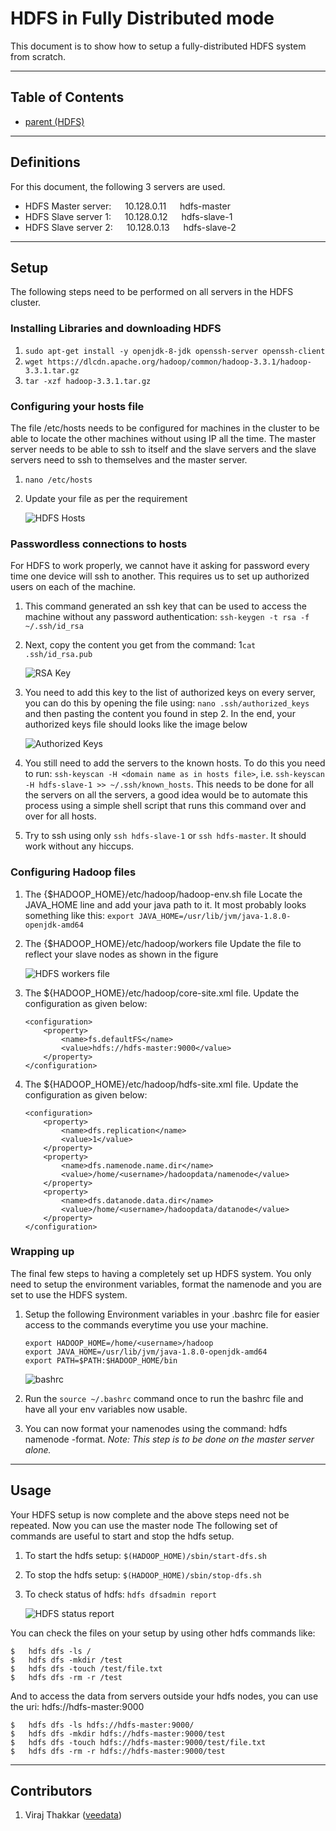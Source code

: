 # HDFS in Fully Distributed mode

This document is to show how to setup a fully-distributed HDFS system from scratch. 

---

## Table of Contents

+ [parent (HDFS)](./../HDFS/)

----

## Definitions
For this document, the following 3 servers are used.
+	HDFS Master server: &emsp; 10.128.0.11 &emsp; hdfs-master
+	HDFS Slave server 1: &emsp; 10.128.0.12	&emsp; hdfs-slave-1
+	HDFS Slave server 2: &emsp; 10.128.0.13 &emsp; hdfs-slave-2

---

## Setup
The following steps need to be performed on all servers in the HDFS cluster.

### Installing Libraries and downloading HDFS
1.	`sudo apt-get install -y openjdk-8-jdk openssh-server openssh-client`
2.	`wget https://dlcdn.apache.org/hadoop/common/hadoop-3.3.1/hadoop-3.3.1.tar.gz`
3.	`tar -xzf hadoop-3.3.1.tar.gz`

### Configuring your hosts file
The file /etc/hosts needs to be configured for machines in the cluster to be able to locate the other machines without using IP all the time. The master server needs to be able to ssh to itself and the slave servers and the slave servers need to ssh to themselves and the master server.
1.	`nano /etc/hosts`
2.	Update your file as per the requirement 
    
    ![HDFS Hosts](./media/hdfs-hosts.png)

### Passwordless connections to hosts
For HDFS to work properly, we cannot have it asking for password every time one device will ssh to another. This requires us to set up authorized users on each of the machine.
1.	This command generated an ssh key that can be used to access the machine without any password authentication: `ssh-keygen -t rsa -f ~/.ssh/id_rsa`
2.	Next, copy the content you get from the command: 1`cat .ssh/id_rsa.pub`

    ![RSA Key](./media/rsa-pub.png)

3.	You need to add this key to the list of authorized keys on every server, you can do this by opening the file using: `nano .ssh/authorized_keys` and then pasting the content you found in step 2. In the end, your authorized keys file should looks like the image below

    ![Authorized Keys](./media/ssh-auth-hosts.png)

4.	You still need to add the servers to the known hosts. To do this you need to run: `ssh-keyscan -H <domain name as in hosts file>`, i.e. `ssh-keyscan -H hdfs-slave-1 >> ~/.ssh/known_hosts`. This needs to be done for all the servers on all the servers, a good idea would be to automate this process using a simple shell script that runs this command over and over for all hosts.
5.	Try to ssh using only `ssh hdfs-slave-1` or `ssh hdfs-master`. It should work without any hiccups. 

### Configuring Hadoop files
1.	The {$HADOOP_HOME}/etc/hadoop/hadoop-env.sh file
Locate the JAVA_HOME line and add your java path to it. It most probably looks something like this: `export JAVA_HOME=/usr/lib/jvm/java-1.8.0-openjdk-amd64`
2.	The {$HADOOP_HOME}/etc/hadoop/workers file
Update the file to reflect your slave nodes as shown in the figure

    ![HDFS workers file](./media/hdfs-workers.png)

3.	The ${HADOOP_HOME}/etc/hadoop/core-site.xml file. Update the configuration as given below:
    ```
    <configuration>
        <property>
            <name>fs.defaultFS</name>
            <value>hdfs://hdfs-master:9000</value>
        </property>
    </configuration>
    ```
4. The ${HADOOP_HOME}/etc/hadoop/hdfs-site.xml file. Update the configuration as given below:
    ```
    <configuration>
        <property>
            <name>dfs.replication</name>
            <value>1</value>
        </property>
        <property>
            <name>dfs.namenode.name.dir</name>
            <value>/home/<username>/hadoopdata/namenode</value>
        </property>
        <property>
            <name>dfs.datanode.data.dir</name>
            <value>/home/<username>/hadoopdata/datanode</value>
        </property>
    </configuration>
    ```

### Wrapping up
The final few steps to having a completely set up HDFS system. You only need to setup the environment variables, format the namenode and you are set to use the HDFS system.
1.	Setup the following Environment variables in your .bashrc file for easier access to the commands everytime you use your machine.
    ```
    export HADOOP_HOME=/home/<username>/hadoop
    export JAVA_HOME=/usr/lib/jvm/java-1.8.0-openjdk-amd64
    export PATH=$PATH:$HADOOP_HOME/bin
    ```

    ![bashrc](./media/hdfs-bashrc.png)

2. Run the `source ~/.bashrc` command once to run the bashrc file and have all your env variables now usable.
3.	You can now format your namenodes using the command: hdfs namenode -format. 
_Note: This step is to be done on the master server alone._

---

## Usage

Your HDFS setup is now complete and the above steps need not be repeated. Now you can use the master node The following set of commands are useful to start and stop the hdfs setup.
1.	To start the hdfs setup: `$(HADOOP_HOME)/sbin/start-dfs.sh` 
2.	To stop the hdfs setup: `$(HADOOP_HOME)/sbin/stop-dfs.sh`
3.	To check status of hdfs: `hdfs dfsadmin report`

    ![HDFS status report](./media/hdfs-status.png) 

You can check the files on your setup by using other hdfs commands like:
```
$	hdfs dfs -ls /
$	hdfs dfs -mkdir /test
$	hdfs dfs -touch /test/file.txt
$	hdfs dfs -rm -r /test
```

And to access the data from servers outside your hdfs nodes, you can use the uri: hdfs://hdfs-master:9000
```
$	hdfs dfs -ls hdfs://hdfs-master:9000/
$	hdfs dfs -mkdir hdfs://hdfs-master:9000/test
$	hdfs dfs -touch hdfs://hdfs-master:9000/test/file.txt
$	hdfs dfs -rm -r hdfs://hdfs-master:9000/test
```

---

## Contributors
1. Viraj Thakkar ([veedata](github.com/veedata))
